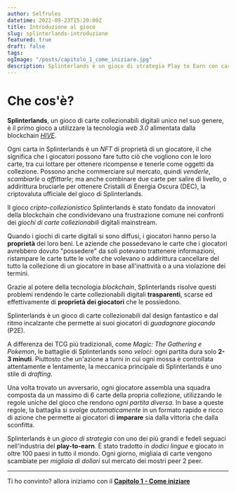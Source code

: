 ```yaml
---
author: Selfrules
datetime: 2022-09-23T15:20:00Z
title: Introduzione al gioco
slug: splinterlands-introduzione
featured: true
draft: false
tags:
ogImage: "/posts/capitolo_1_come_iniziare.jpg"
description: Splinterlands è un gioco di strategia Play to Earn con carte collezionabili basato sulla blockchain.
---
```


# Che cos'è?

**Splinterlands**, un gioco di carte collezionabili digitali unico nel suo genere, è il primo gioco a utilizzare la tecnologia _web 3.0_ alimentata dalla blockchain _[HIVE](https://www.hiveblockchain.com/)_.

Ogni carta in Splinterlands è un _NFT_ di proprietà di un giocatore, il che significa che i giocatori possono fare tutto ciò che vogliono con le loro carte, tra cui lottare per ottenere ricompense e tenerle come oggetti da collezione. Possono anche commerciare sul mercato, quindi _venderle_, _scambiarle_ o _affittarle_; ma anche combinare due carte per salire di livello, o addirittura bruciarle per ottenere Cristalli di Energia Oscura (DEC), la criptovaluta ufficiale del gioco di Splinterlands.

Il gioco _cripto-collezionistico_ Splinterlands è stato fondato da innovatori della blockchain che condividevano una frustrazione comune nei confronti dei _giochi di carte collezionabili_ digitali mainstream.

Quando i giochi di carte digitali si sono diffusi, i giocatori hanno perso la **proprietà** dei loro beni. Le aziende che possedevano le carte che i giocatori avrebbero dovuto "possedere" da soli potevano trattenere informazioni, ristampare le carte tutte le volte che volevano o addirittura cancellare del tutto la collezione di un giocatore in base all'inattività o a una violazione dei termini.

Grazie al potere della tecnologia _blockchain_, Splinterlands risolve questi problemi rendendo le carte collezionabili digitali **trasparenti**, scarse ed effettivamente di **proprietà dei giocatori** che le possiedono.

Splinterlands è un gioco di carte collezionabili dal design fantastico e dal ritmo incalzante che permette ai suoi giocatori di _guadagnare giocando_ (P2E).

A differenza dei TCG più tradizionali, come _Magic: The Gathering e Pokemon_, le battaglie di Splinterlands sono _veloci_: ogni partita dura solo **2-3 minuti**. Piuttosto che un'azione a turni in cui ogni mossa è controllata attentamente e lentamente, la meccanica principale di Splinterlands è uno stile di _drafting_.

Una volta trovato un avversario, ogni giocatore assembla una squadra composta da un massimo di 6 carte della propria collezione, utilizzando le regole uniche del gioco che rendono _ogni partita diversa_. In base a queste regole, la battaglia si svolge _automaticamente_ in un formato rapido e ricco di azione che permette ai giocatori di **imparare** sia dalla vittoria che dalla sconfitta.

Splinterlands è un _gioco di strategia_ con uno dei più grandi e fedeli seguaci nell'industria del **play-to-earn**. È stato tradotto in _dodici lingue_ e giocato in oltre 100 paesi in tutto il mondo. Ogni giorno, migliaia di carte vengono scambiate per _migliaia di dollari_ sul mercato dei mostri peer 2 peer.

---

Ti ho convinto? allora iniziamo con il **[Capitolo 1 - Come iniziare](capitolo1-come-iniziare)**
